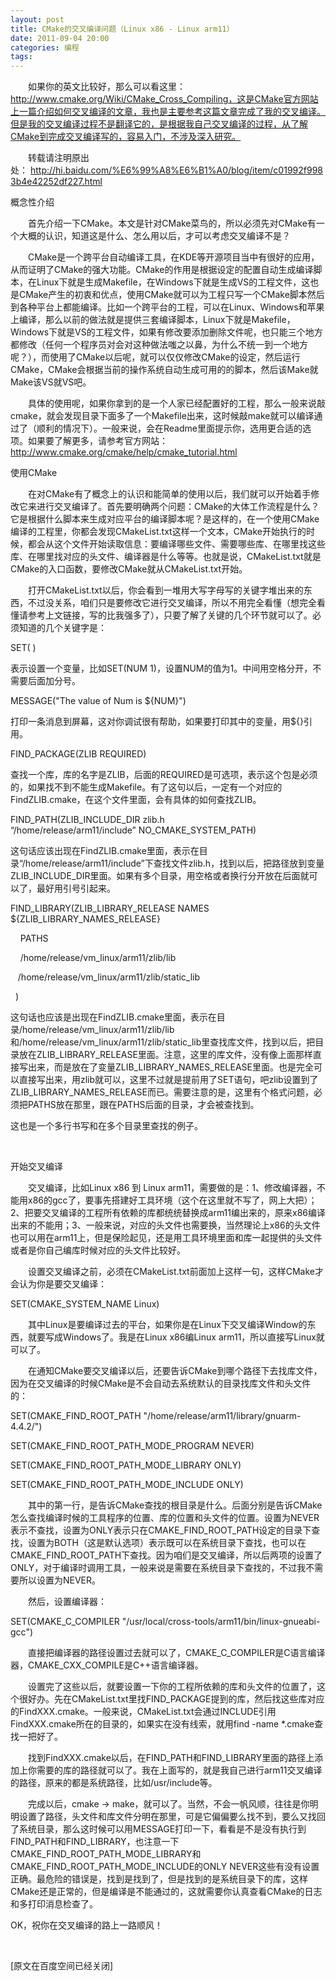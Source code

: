 ```yaml
---
layout: post
title: CMake的交叉编译问题（Linux x86 - Linux arm11）
date: 2011-09-04 20:00
categories: 编程
tags: 
---
```


　　如果你的英文比较好，那么可以看这里：http://www.cmake.org/Wiki/CMake_Cross_Compiling，这是CMake官方网站上一篇介绍如何交叉编译的文章，我也是主要参考这篇文章完成了我的交叉编译。但是我的交叉编译过程不是翻译它的，是根据我自己交叉编译的过程，从了解CMake到完成交叉编译写的，容易入门，不涉及深入研究。

<!-- more -->



　　转载请注明原出处： http://hi.baidu.com/%E6%99%A8%E6%B1%A0/blog/item/c01992f9983b4e42252df227.html

概念性介绍

　　首先介绍一下CMake。本文是针对CMake菜鸟的，所以必须先对CMake有一个大概的认识，知道这是什么、怎么用以后，才可以考虑交叉编译不是？

　　CMake是一个跨平台自动编译工具，在KDE等开源项目当中有很好的应用，从而证明了CMake的强大功能。CMake的作用是根据设定的配置自动生成编译脚本，在Linux下就是生成Makefile，在Windows下就是生成VS的工程文件，这也是CMake产生的初衷和优点，使用CMake就可以为工程只写一个CMake脚本然后到各种平台上都能编译。比如一个跨平台的工程，可以在Linux、Windows和苹果上编译，那么以前的做法就是提供三套编译脚本，Linux下就是Makefile，Windows下就是VS的工程文件，如果有修改要添加删除文件呢，也只能三个地方都修改（任何一个程序员对会对这种做法嗤之以鼻，为什么不统一到一个地方呢？），而使用了CMake以后呢，就可以仅仅修改CMake的设定，然后运行CMake，CMake会根据当前的操作系统自动生成可用的的脚本，然后该Make就Make该VS就VS吧。

　　具体的使用呢，如果你拿到的是一个人家已经配置好的工程，那么一般来说敲cmake，就会发现目录下面多了一个Makefile出来，这时候敲make就可以编译通过了（顺利的情况下）。一般来说，会在Readme里面提示你，选用更合适的选项。如果要了解更多，请参考官方网站：http://www.cmake.org/cmake/help/cmake_tutorial.html





使用CMake

　　在对CMake有了概念上的认识和能简单的使用以后，我们就可以开始着手修改它来进行交叉编译了。首先要明确两个问题：CMake的大体工作流程是什么？它是根据什么脚本来生成对应平台的编译脚本呢？是这样的，在一个使用CMake编译的工程里，你都会发现CMakeList.txt这样一个文本，CMake开始执行的时候，都会从这个文件开始读取信息：要编译哪些文件、需要哪些库、在哪里找这些库、在哪里找对应的头文件、编译器是什么等等。也就是说，CMakeList.txt就是CMake的入口函数，要修改CMake就从CMakeList.txt开始。

　　打开CMakeList.txt以后，你会看到一堆用大写字母写的关键字堆出来的东西，不过没关系，咱们只是要修改它进行交叉编译，所以不用完全看懂（想完全看懂请参考上文链接，写的比我强多了），只要了解了关键的几个环节就可以了。必须知道的几个关键字是：

SET(<VARNAME> <VARVALUE>)

表示设置一个变量，比如SET(NUM 1)，设置NUM的值为1。中间用空格分开，不需要后面加分号。

MESSAGE("The value of Num is ${NUM}")

打印一条消息到屏幕，这对你调试很有帮助，如果要打印其中的变量，用${}引用。

FIND_PACKAGE(ZLIB REQUIRED)

查找一个库，库的名字是ZLIB，后面的REQUIRED是可选项，表示这个包是必须的，如果找不到不能生成Makefile。有了这句以后，一定有一个对应的FindZLIB.cmake，在这个文件里面，会有具体的如何查找ZLIB。





FIND_PATH(ZLIB_INCLUDE_DIR zlib.h “/home/release/arm11/include” NO_CMAKE_SYSTEM_PATH)

这句话应该出现在FindZLIB.cmake里面，表示在目录“/home/release/arm11/include”下查找文件zlib.h，找到以后，把路径放到变量ZLIB_INCLUDE_DIR里面。如果有多个目录，用空格或者换行分开放在后面就可以了，最好用引号引起来。



FIND_LIBRARY(ZLIB_LIBRARY_RELEASE NAMES ${ZLIB_LIBRARY_NAMES_RELEASE} 

    PATHS

    /home/release/vm_linux/arm11/zlib/lib

   /home/release/vm_linux/arm11/zlib/static_lib

  )





这句话也应该是出现在FindZLIB.cmake里面，表示在目录/home/release/vm_linux/arm11/zlib/lib和/home/release/vm_linux/arm11/zlib/static_lib里查找库文件，找到以后，把目录放在ZLIB_LIBRARY_RELEASE里面。注意，这里的库文件，没有像上面那样直接写出来，而是放在了变量ZLIB_LIBRARY_NAMES_RELEASE里面。也是完全可以直接写出来，用zlib就可以，这里不过就是提前用了SET语句，吧zlib设置到了ZLIB_LIBRARY_NAMES_RELEASE而已。需要注意的是，这里有个格式问题，必须把PATHS放在那里，跟在PATHS后面的目录，才会被查找到。

这也是一个多行书写和在多个目录里查找的例子。

 

开始交叉编译

　　交叉编译，比如Linux x86 到 Linux arm11，需要做的是：1、修改编译器，不能用x86的gcc了，要事先搭建好工具环境（这个在这里就不写了，网上大把）；2、把要交叉编译的工程所有依赖的库都统统替换成arm11编出来的，原来x86编译出来的不能用；3、一般来说，对应的头文件也需要换，当然理论上x86的头文件也可以用在arm11上，但是保险起见，还是用工具环境里面和库一起提供的头文件或者是你自己编库时候对应的头文件比较好。

　　设置交叉编译之前，必须在CMakeList.txt前面加上这样一句，这样CMake才会认为你是要交叉编译：

SET(CMAKE_SYSTEM_NAME Linux)

　　其中Linux是要编译过去的平台，如果你是在Linux下交叉编译Window的东西，就要写成Windows了。我是在Linux x86编Linux arm11，所以直接写Linux就可以了。

　　在通知CMake要交叉编译以后，还要告诉CMake到哪个路径下去找库文件，因为在交叉编译的时候CMake是不会自动去系统默认的目录找库文件和头文件的：



SET(CMAKE_FIND_ROOT_PATH "/home/release/arm11/library/gnuarm-4.4.2/")

SET(CMAKE_FIND_ROOT_PATH_MODE_PROGRAM NEVER)

SET(CMAKE_FIND_ROOT_PATH_MODE_LIBRARY ONLY)

SET(CMAKE_FIND_ROOT_PATH_MODE_INCLUDE ONLY)

　　其中的第一行，是告诉CMake查找的根目录是什么。后面分别是告诉CMake怎么查找编译时候的工具程序的位置、库的位置和头文件的位置。设置为NEVER表示不查找，设置为ONLY表示只在CMAKE_FIND_ROOT_PATH设定的目录下查找，设置为BOTH（这是默认选项）表示既可以在系统目录下查找，也可以在CMAKE_FIND_ROOT_PATH下查找。因为咱们是交叉编译，所以后两项的设置了ONLY，对于编译时调用工具，一般来说是需要在系统目录下查找的，不过我不需要所以设置为NEVER。

　　然后，设置编译器：



SET(CMAKE_C_COMPILER "/usr/local/cross-tools/arm11/bin/linux-gnueabi-gcc")

　　直接把编译器的路径设置过去就可以了，CMAKE_C_COMPILER是C语言编译器，CMAKE_CXX_COMPILE是C++语言编译器。



　　设置完了这些以后，就要设置一下你的工程所依赖的库和头文件的位置了，这个很好办。先在CMakeList.txt里找FIND_PACKAGE提到的库，然后找这些库对应的FindXXX.cmake。一般来说，CMakeList.txt会通过INCLUDE引用FindXXX.cmake所在的目录的，如果实在没有线索，就用find -name *.cmake查找一把好了。

　　找到FindXXX.cmake以后，在FIND_PATH和FIND_LIBRARY里面的路径上添加上你需要的库的路径就可以了。我在上面写的，就是我自己进行arm11交叉编译的路径，原来的都是系统路径，比如/usr/include等。

　　完成以后，cmake -> make，就可以了。当然，不会一帆风顺，往往是你明明设置了路径，头文件和库文件分明在那里，可是它偏偏要么找不到，要么又找回了系统目录，那么这时候可以用MESSAGE打印一下，看看是不是没有执行到FIND_PATH和FIND_LIBRARY，也注意一下CMAKE_FIND_ROOT_PATH_MODE_LIBRARY和CMAKE_FIND_ROOT_PATH_MODE_INCLUDE的ONLY NEVER这些有没有设置正确。最危险的错误是，找到是找到了，但是找到的是系统目录下的库，这样CMake还是正常的，但是编译是不能通过的，这就需要你认真查看CMake的日志和多打印消息检查了。

OK，祝你在交叉编译的路上一路顺风！



 



[原文在百度空间已经关闭]

